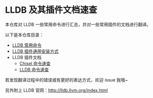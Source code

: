 # LLDB 及其插件文档速查

本仓库对 LLDB 一些常用命令进行汇总，并对一些常用插件的文档进行翻译。

以下是本仓库目录：

- [LLDB 常用命令](./lldb_guide.md)
- [LLDB 插件通用安装方式](./lldb_plugin_universal_installation.md)
- LLDB 插件文档
    + [Chisel 命令速查](./plugin_chisel_guide.md)
    + [LLDB 命令速查](plugin_lldb_guide.md)

若发现翻译过程中的错误或有更好的表达方式，欢迎 issue 我哦~

另外附上 LLDB 官网：<http://lldb.llvm.org/index.html>